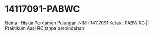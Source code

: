 # 14117091-PABWC

Nama  : Hiskia Perdamen Pulungan
NIM   : 14117091
Kelas : PABW RC
|| Praktikum Asal RC tanpa perpindahan

